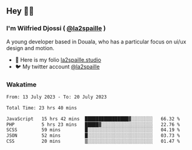 ## Hey 👋🏾
### I'm Wilfried Djossi ( <a href="https://twitter.com/la2spaille/" target="_blank">@la2spaille</a> )
A young developer based in Douala, who has a particular focus on ui/ux design and motion.

- 🎨 Here is my folio [la2spaille.studio](https://la2spaille.studio/)
- 🐦 My twitter account [@la2spaille](https://twitter.com/la2spaille/)

### Wakatime
<!--START_SECTION:waka-->

```txt
From: 13 July 2023 - To: 20 July 2023

Total Time: 23 hrs 40 mins

JavaScript   15 hrs 42 mins  ████████████████▓░░░░░░░░   66.32 %
PHP          5 hrs 23 mins   █████▓░░░░░░░░░░░░░░░░░░░   22.76 %
SCSS         59 mins         █░░░░░░░░░░░░░░░░░░░░░░░░   04.19 %
JSON         52 mins         █░░░░░░░░░░░░░░░░░░░░░░░░   03.73 %
CSS          20 mins         ▒░░░░░░░░░░░░░░░░░░░░░░░░   01.47 %
```

<!--END_SECTION:waka-->
<!--
**la2spaille/la2spaille** is a ✨ _special_ ✨ repository because its `README.md` (this file) appears on your GitHub profile.

Here are some ideas to get you started:

- 🔭 I’m currently working on ...
- 🌱 I’m currently learning ...
- 👯 I’m looking to collaborate on ...
- 🤔 I’m looking for help with ...
- 💬 Ask me about ...
- 📫 How to reach me: ...
- 😄 Pronouns: ...
- ⚡ Fun fact: ...
-->
